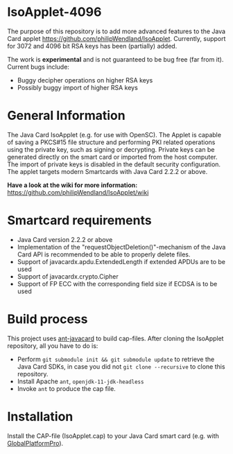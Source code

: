 IsoApplet-4096
==============
The purpose of this repository is to add more advanced features to the Java Card applet https://github.com/philipWendland/IsoApplet.
Currently, support for 3072 and 4096 bit RSA keys has been (partially) added.

The work is **experimental** and is not guaranteed to be bug free (far from it).
Current bugs include:
* Buggy decipher operations on higher RSA keys
* Possibly buggy import of higher RSA keys

General Information
===================
The Java Card IsoApplet (e.g. for use with OpenSC).
The Applet is capable of saving a PKCS#15 file structure and performing PKI related operations using the private key, such as signing or decrypting.
Private keys can be generated directly on the smart card or imported from the host computer.
The import of private keys is disabled in the default security configuration.
The applet targets modern Smartcards with Java Card 2.2.2 or above.

**Have a look at the wiki for more information:** https://github.com/philipWendland/IsoApplet/wiki

Smartcard requirements
======================
* Java Card version 2.2.2 or above
* Implementation of the "requestObjectDeletion()"-mechanism of the Java Card API is recommended to be able to properly delete files.
* Support of javacardx.apdu.ExtendedLength if extended APDUs are to be used
* Support of javacardx.crypto.Cipher
* Support of FP ECC with the corresponding field size if ECDSA is to be used

Build process
=============
This project uses [ant-javacard](https://github.com/martinpaljak/ant-javacard) to build cap-files.
After cloning the IsoApplet repository, all you have to do is:
* Perform `git submodule init && git submodule update` to retrieve the Java Card SDKs, in case you did not `git clone --recursive` to clone this repository.
* Install Apache `ant`, `openjdk-11-jdk-headless`
* Invoke `ant` to produce the cap file.

Installation
============
Install the CAP-file (IsoApplet.cap) to your Java Card smart card (e.g. with [GlobalPlatformPro](https://github.com/martinpaljak/GlobalPlatformPro)).
